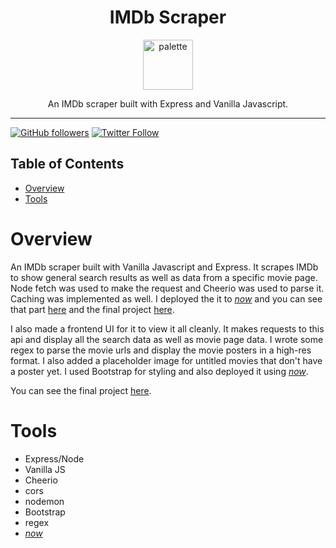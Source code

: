 <div align="center">
<h1>IMDb Scraper</h1>

<a href="https://www.emojione.com/emoji/1f3ac">
<img height="80" width="80" alt="palette" src="https://user-images.githubusercontent.com/26611339/41251421-e0e39fda-6d87-11e8-9aca-30ff61500cff.png" />
</a>

<p> An IMDb scraper built with Express and Vanilla Javascript. </p>
</div>

<hr />

[![GitHub followers](https://img.shields.io/github/followers/christiandavidturner.svg?style=social&label=Follow)](http://github.com/christiandavidturner) [![Twitter Follow](https://img.shields.io/twitter/follow/imcdt.svg?style=social&label=Follow)](https://twitter.com/imcdt)

## Table of Contents

- [Overview](#overview)
- [Tools](#tools)

# Overview

An IMDb scraper built with Vanilla Javascript and Express. It scrapes IMDb to show general search results as well as data from a specific movie page. Node fetch was used to make the request and Cheerio was used to parse it. Caching was implemented as well. I deployed the it to [_now_](https://zeit.co/now) and you can see that part [here](https://my-imdb-scraper.now.sh/) and the final project [here](https://imdb-search.now.sh/).

I also made a frontend UI for it to view it all cleanly. It makes requests to this api and display all the search data as well as movie page data. I wrote some regex to parse the movie urls and display the movie posters in a high-res format. I also added a placeholder image for untitled movies that don't have a poster yet. I used Bootstrap for styling and also deployed it using [_now_](https://zeit.co/now).

You can see the final project [here](https://imdb-search.now.sh/).

# Tools

- Express/Node
- Vanilla JS
- Cheerio
- cors
- nodemon
- Bootstrap
- regex
- [_now_](https://zeit.co/now)

